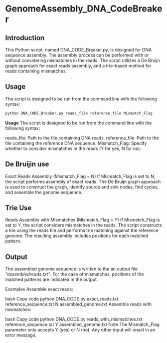 # GenomeAssembly_DNA_CodeBreaker
## Introduction

This Python script, named DNA_CODE_Breaker.py, is designed for DNA sequence assembly. The assembly process can be performed with or without considering mismatches in the reads. The script utilizes a De Bruijn graph approach for exact reads assembly,
and a trie-based method for reads containing mismatches.

## Usage

The script is designed to be run from the command line with the following syntax:

```bash
python DNA_CODE_Breaker.py reads_file reference_file Mismatch_Flag
```


**Usage**
The script is designed to be run from the command line with the following syntax:

reads_file: Path to the file containing DNA reads.
reference_file: Path to the file containing the reference DNA sequence.
Mismatch_Flag: Specify whether to consider mismatches in the reads (Y for yes, N for no).

## De Bruijin use
Exact Reads Assembly (Mismatch_Flag = N)
If Mismatch_Flag is set to N, the script performs assembly of exact reads. The De Bruijn graph approach is used to construct the graph, identify source and sink nodes, find cycles, and assemble the genome sequence.

## Trie Use
Reads Assembly with Mismatches (Mismatch_Flag = Y)
If Mismatch_Flag is set to Y, the script considers mismatches in the reads. The script constructs a trie using the reads file and performs trie matching against the reference genome. The resulting assembly includes positions for each matched pattern.

## Output
The assembled genome sequence is written to the an output file _"assembledreads.txt"_. For the case of mismatches, positions of the matched patterns are indicated in the output.

Examples
Assemble exact reads:

bash
Copy code
python DNA_CODE.py exact_reads.txt reference_sequence.txt N assembled_genome.txt
Assemble reads with mismatches:

bash
Copy code
python DNA_CODE.py reads_with_mismatches.txt reference_sequence.txt Y assembled_genome.txt
Note
The Mismatch_Flag parameter only accepts Y (yes) or N (no). Any other input will result in an error message.
